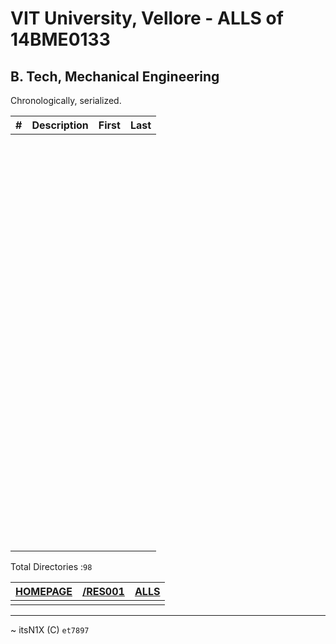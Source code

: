 # VIT University, Vellore - ALLS of 14BME0133

## B. Tech, Mechanical Engineering
Chronologically, serialized.

|#|Description|First|Last|
|---|---|---|---|
|||||
|||||
|||||
|||||
|||||
|||||
|||||
|||||
|||||
|||||
|||||
|||||
|||||
|||||
|||||
|||||
|||||
|||||
|||||
|||||
|||||
|||||
|||||
|||||
|||||
|||||
|||||
|||||
|||||
|||||
|||||
|||||
|||||
|||||
|||||
|||||
|||||
|||||
|||||
|||||
|||||
|||||
|||||
|||||
|||||
|||||
|||||
|||||
|||||
|||||
|||||
|||||
|||||
|||||
|||||
|||||
|||||
|||||
|||||
|||||
|||||
|||||
|||||
|||||
|||||
|||||
|||||
|||||
|||||
|||||
|||||
|||||
|||||
|||||
|||||
|||||
|||||
|||||
|||||
|||||
|||||
|||||
|||||
|||||
|||||
|||||
|||||
|||||
|||||
|||||
|||||
|||||
|||||
|||||
|||||
|||||
|||||
|||||
|||||
|||||
|||||
|||||
|||||
|||||
|||||
|||||
|||||
|||||
|||||
|||||
|||||

Total Directories :`98`

|[HOMEPAGE](https://14BME0133/github.io)|[/RES001](https://14BME0133.github.io/RES001)|[ALLS](https://14bme0133.github.io/ALLS)|
|---|---|---|
||||
---
~ itsN1X (C) `et7897`
